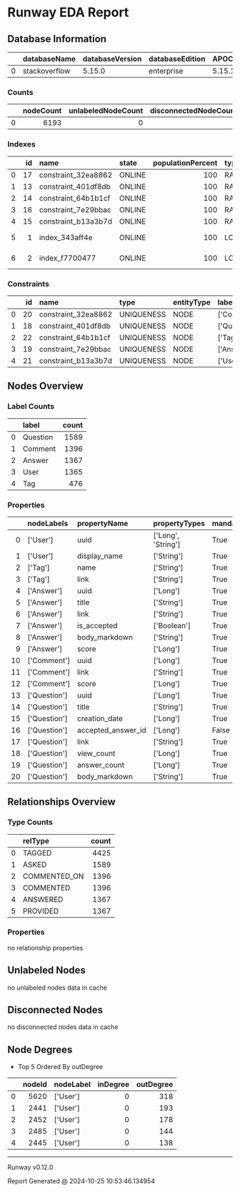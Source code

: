 
# Runway EDA Report

## Database Information
|    | databaseName   | databaseVersion   | databaseEdition   | APOCVersion   | GDSVersion    |
|---:|:---------------|:------------------|:------------------|:--------------|:--------------|
|  0 | stackoverflow  | 5.15.0            | enterprise        | 5.15.1        | not installed |

### Counts
|    |   nodeCount |   unlabeledNodeCount |   disconnectedNodeCount |   relationshipCount |
|---:|------------:|---------------------:|------------------------:|--------------------:|
|  0 |        6193 |                    0 |                       0 |               11540 |

### Indexes
|    |   id | name                | state   |   populationPercent | type   | entityType   | labelsOrTypes   | properties   | indexProvider    | owningConstraint    | lastRead   | readCount   |
|---:|-----:|:--------------------|:--------|--------------------:|:-------|:-------------|:----------------|:-------------|:-----------------|:--------------------|:-----------|:------------|
|  0 |   17 | constraint_32ea8862 | ONLINE  |                 100 | RANGE  | NODE         | ['Comment']     | ['uuid']     | range-1.0        | constraint_32ea8862 |            |             |
|  1 |   13 | constraint_401df8db | ONLINE  |                 100 | RANGE  | NODE         | ['Question']    | ['uuid']     | range-1.0        | constraint_401df8db |            |             |
|  2 |   14 | constraint_64b1b1cf | ONLINE  |                 100 | RANGE  | NODE         | ['Tag']         | ['name']     | range-1.0        | constraint_64b1b1cf |            |             |
|  3 |   16 | constraint_7e29bbac | ONLINE  |                 100 | RANGE  | NODE         | ['Answer']      | ['uuid']     | range-1.0        | constraint_7e29bbac |            |             |
|  4 |   15 | constraint_b13a3b7d | ONLINE  |                 100 | RANGE  | NODE         | ['User']        | ['uuid']     | range-1.0        | constraint_b13a3b7d |            |             |
|  5 |    1 | index_343aff4e      | ONLINE  |                 100 | LOOKUP | NODE         |                 |              | token-lookup-1.0 |                     |            |             |
|  6 |    2 | index_f7700477      | ONLINE  |                 100 | LOOKUP | RELATIONSHIP |                 |              | token-lookup-1.0 |                     |            |             |

### Constraints
|    |   id | name                | type       | entityType   | labelsOrTypes   | properties   | ownedIndex          | propertyType   |
|---:|-----:|:--------------------|:-----------|:-------------|:----------------|:-------------|:--------------------|:---------------|
|  0 |   20 | constraint_32ea8862 | UNIQUENESS | NODE         | ['Comment']     | ['uuid']     | constraint_32ea8862 |                |
|  1 |   18 | constraint_401df8db | UNIQUENESS | NODE         | ['Question']    | ['uuid']     | constraint_401df8db |                |
|  2 |   22 | constraint_64b1b1cf | UNIQUENESS | NODE         | ['Tag']         | ['name']     | constraint_64b1b1cf |                |
|  3 |   19 | constraint_7e29bbac | UNIQUENESS | NODE         | ['Answer']      | ['uuid']     | constraint_7e29bbac |                |
|  4 |   21 | constraint_b13a3b7d | UNIQUENESS | NODE         | ['User']        | ['uuid']     | constraint_b13a3b7d |                |

## Nodes Overview
### Label Counts
|    | label    |   count |
|---:|:---------|--------:|
|  0 | Question |    1589 |
|  1 | Comment  |    1396 |
|  2 | Answer   |    1367 |
|  3 | User     |    1365 |
|  4 | Tag      |     476 |
### Properties
|    | nodeLabels   | propertyName       | propertyTypes      | mandatory   |
|---:|:-------------|:-------------------|:-------------------|:------------|
|  0 | ['User']     | uuid               | ['Long', 'String'] | True        |
|  1 | ['User']     | display_name       | ['String']         | True        |
|  2 | ['Tag']      | name               | ['String']         | True        |
|  3 | ['Tag']      | link               | ['String']         | True        |
|  4 | ['Answer']   | uuid               | ['Long']           | True        |
|  5 | ['Answer']   | title              | ['String']         | True        |
|  6 | ['Answer']   | link               | ['String']         | True        |
|  7 | ['Answer']   | is_accepted        | ['Boolean']        | True        |
|  8 | ['Answer']   | body_markdown      | ['String']         | True        |
|  9 | ['Answer']   | score              | ['Long']           | True        |
| 10 | ['Comment']  | uuid               | ['Long']           | True        |
| 11 | ['Comment']  | link               | ['String']         | True        |
| 12 | ['Comment']  | score              | ['Long']           | True        |
| 13 | ['Question'] | uuid               | ['Long']           | True        |
| 14 | ['Question'] | title              | ['String']         | True        |
| 15 | ['Question'] | creation_date      | ['Long']           | True        |
| 16 | ['Question'] | accepted_answer_id | ['Long']           | False       |
| 17 | ['Question'] | link               | ['String']         | True        |
| 18 | ['Question'] | view_count         | ['Long']           | True        |
| 19 | ['Question'] | answer_count       | ['Long']           | True        |
| 20 | ['Question'] | body_markdown      | ['String']         | True        |


## Relationships Overview
### Type Counts
|    | relType      |   count |
|---:|:-------------|--------:|
|  0 | TAGGED       |    4425 |
|  1 | ASKED        |    1589 |
|  2 | COMMENTED_ON |    1396 |
|  3 | COMMENTED    |    1396 |
|  4 | ANSWERED     |    1367 |
|  5 | PROVIDED     |    1367 |
### Properties
no relationship properties


## Unlabeled Nodes
no unlabeled nodes data in cache
## Disconnected Nodes
no disconnected nodes data in cache
## Node Degrees
* Top 5 Ordered By outDegree

|    |   nodeId | nodeLabel   |   inDegree |   outDegree |
|---:|---------:|:------------|-----------:|------------:|
|  0 |     5620 | ['User']    |          0 |         318 |
|  1 |     2441 | ['User']    |          0 |         193 |
|  2 |     2452 | ['User']    |          0 |         178 |
|  3 |     2485 | ['User']    |          0 |         144 |
|  4 |     2445 | ['User']    |          0 |         138 |
---

Runway v0.12.0

Report Generated @ 2024-10-25 10:53:46.134954

